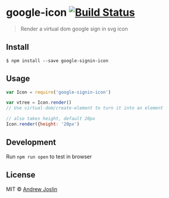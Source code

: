 # google-icon [![Build Status](https://travis-ci.org/ajoslin/google-signin-icon.svg?branch=master)](https://travis-ci.org/ajoslin/google-signin-icon)

> Render a virtual dom google sign in svg icon
## Install

```
$ npm install --save google-signin-icon
```


## Usage

```js
var Icon = require('google-signin-icon')

var vtree = Icon.render()
// Use virtual-dom/create-element to turn it into an element

// also takes height, default 20px
Icon.render({height: '20px')
```

## Development

Run `npm run open` to test in browser

## License

MIT © [Andrew Joslin](http://ajoslin.com)
